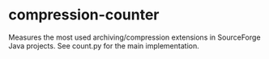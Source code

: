 compression-counter
===================

Measures the most used archiving/compression extensions in SourceForge Java projects. See count.py for the main implementation.